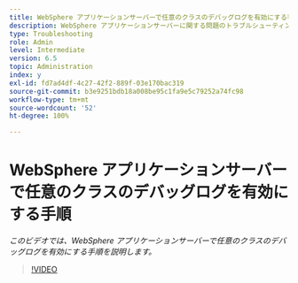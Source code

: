 ```yaml
---
title: WebSphere アプリケーションサーバーで任意のクラスのデバッグログを有効にする手順
description: WebSphere アプリケーションサーバーに関する問題のトラブルシューティング用にデバッグログを設定する
type: Troubleshooting
role: Admin
level: Intermediate
version: 6.5
topic: Administration
index: y
exl-id: fd7ad4df-4c27-42f2-889f-03e170bac319
source-git-commit: b3e9251bdb18a008be95c1fa9e5c79252a74fc98
workflow-type: tm+mt
source-wordcount: '52'
ht-degree: 100%

---
```


# WebSphere アプリケーションサーバーで任意のクラスのデバッグログを有効にする手順

*このビデオでは、WebSphere アプリケーションサーバーで任意のクラスのデバッグログを有効にする手順を説明します。*

>[!VIDEO](https://video.tv.adobe.com/v/335523?quality=12&learn=on)
